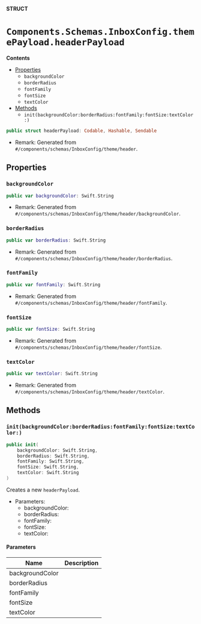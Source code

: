 **STRUCT**

# `Components.Schemas.InboxConfig.themePayload.headerPayload`

**Contents**

- [Properties](#properties)
  - `backgroundColor`
  - `borderRadius`
  - `fontFamily`
  - `fontSize`
  - `textColor`
- [Methods](#methods)
  - `init(backgroundColor:borderRadius:fontFamily:fontSize:textColor:)`

```swift
public struct headerPayload: Codable, Hashable, Sendable
```

- Remark: Generated from `#/components/schemas/InboxConfig/theme/header`.

## Properties
### `backgroundColor`

```swift
public var backgroundColor: Swift.String
```

- Remark: Generated from `#/components/schemas/InboxConfig/theme/header/backgroundColor`.

### `borderRadius`

```swift
public var borderRadius: Swift.String
```

- Remark: Generated from `#/components/schemas/InboxConfig/theme/header/borderRadius`.

### `fontFamily`

```swift
public var fontFamily: Swift.String
```

- Remark: Generated from `#/components/schemas/InboxConfig/theme/header/fontFamily`.

### `fontSize`

```swift
public var fontSize: Swift.String
```

- Remark: Generated from `#/components/schemas/InboxConfig/theme/header/fontSize`.

### `textColor`

```swift
public var textColor: Swift.String
```

- Remark: Generated from `#/components/schemas/InboxConfig/theme/header/textColor`.

## Methods
### `init(backgroundColor:borderRadius:fontFamily:fontSize:textColor:)`

```swift
public init(
    backgroundColor: Swift.String,
    borderRadius: Swift.String,
    fontFamily: Swift.String,
    fontSize: Swift.String,
    textColor: Swift.String
)
```

Creates a new `headerPayload`.

- Parameters:
  - backgroundColor:
  - borderRadius:
  - fontFamily:
  - fontSize:
  - textColor:

#### Parameters

| Name | Description |
| ---- | ----------- |
| backgroundColor |  |
| borderRadius |  |
| fontFamily |  |
| fontSize |  |
| textColor |  |